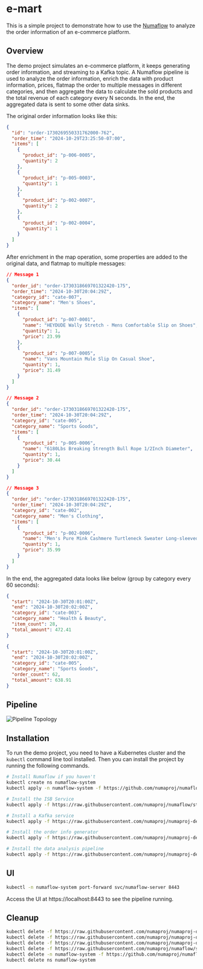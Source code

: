 # e-mart

This is a simple project to demonstrate how to use the [Numaflow](https://github.com/numaproj/numaflow) to analyze the order information of an e-commerce platform.

## Overview

The demo project simulates an e-commerce platform, it keeps generating order information, and streaming to a Kafka topic. A Numaflow pipeline is used to analyze the order information, enrich the data with product information, prices, flatmap the order to multiple messages in different categories, and then aggregate the data to calculate the sold products and the total revenue of each category every N seconds. In the end, the aggregated data is sent to some other data sinks.

The original order information looks like this:

```json
{
  "id": "order-1730269550331762000-762",
  "order_time": "2024-10-29T23:25:50-07:00",
  "items": [
    {
      "product_id": "p-006-0005",
      "quantity": 2
    },
    {
      "product_id": "p-005-0003",
      "quantity": 1
    },
    {
      "product_id": "p-002-0007",
      "quantity": 2
    },
    {
      "product_id": "p-002-0004",
      "quantity": 1
    }
  ]
}
```

After enrichment in the map operation, some properties are added to the original data, and flatmap to multiple messages:

```json
// Message 1
{
  "order_id": "order-1730318669701322420-175",
  "order_time": "2024-10-30T20:04:29Z",
  "category_id": "cate-007",                                                   -- Added
  "category_name": "Men's Shoes",                                              -- Added
  "items": [
    {
      "product_id": "p-007-0001",
      "name": "HEYDUDE Wally Stretch - Mens Comfortable Slip on Shoes",        -- Added
      "quantity": 1,
      "price": 23.99
    },
    {
      "product_id": "p-007-0005",
      "name": "Vans Mountain Mule Slip On Casual Shoe",                        -- Added
      "quantity": 1,
      "price": 31.49
    }
  ]
}
```

```json
// Message 2
{
  "order_id": "order-1730318669701322420-175",
  "order_time": "2024-10-30T20:04:29Z",
  "category_id": "cate-005",                                                   -- Added
  "category_name": "Sports Goods",                                             -- Added
  "items": [
    {
      "product_id": "p-005-0006",
      "name": "6180Lbs Breaking Strength Bull Rope 1/2Inch Diameter",          -- Added
      "quantity": 1,
      "price": 30.44
    }
  ]
}
```

```json
// Message 3
{
  "order_id": "order-1730318669701322420-175",
  "order_time": "2024-10-30T20:04:29Z",
  "category_id": "cate-002",                                                   -- Added
  "category_name": "Men's Clothing",                                           -- Added
  "items": [
    {
      "product_id": "p-002-0006",
      "name": "Men's Pure Mink Cashmere Turtleneck Sweater Long-sleeved",      -- Added
      "quantity": 1,
      "price": 35.99
    }
  ]
}
```

In the end, the aggregated data looks like below (group by category every 60 seconds):

```json
{
  "start": "2024-10-30T20:01:00Z",
  "end": "2024-10-30T20:02:00Z",
  "category_id": "cate-003",
  "category_name": "Health & Beauty",
  "item_count": 28,
  "total_amount": 472.41
}
```

```json
{
  "start": "2024-10-30T20:01:00Z",
  "end": "2024-10-30T20:02:00Z",
  "category_id": "cate-005",
  "category_name": "Sports Goods",
  "order_count": 62,
  "total_amount": 638.91
}
```

## Pipeline

![Pipeline Topology](pipeline-topology.png)

## Installation

To run the demo project, you need to have a Kubernetes cluster and the `kubectl` command line tool installed. Then you can install the project by running the following commands.

```bash
# Install Numaflow if you haven't
kubectl create ns numaflow-system
kubectl apply -n numaflow-system -f https://github.com/numaproj/numaflow/releases/download/v1.3.3/install.yaml

# Install the ISB Service
kubectl apply -f https://raw.githubusercontent.com/numaproj/numaflow/stable/examples/0-isbsvc-jetstream.yaml

# Install a Kafka service
kubectl apply -f https://raw.githubusercontent.com/numaproj/numaproj-demo/main/emart/manifests/kafka.yaml

# Install the order info generator
kubectl apply -f https://raw.githubusercontent.com/numaproj/numaproj-demo/main/emart/manifests/emart-order-gen.yaml

# Install the data analysis pipeline
kubectl apply -f https://raw.githubusercontent.com/numaproj/numaproj-demo/main/emart/manifests/pipeline.yaml
```

## UI

```bash
kubectl -n numaflow-system port-forward svc/numaflow-server 8443
```

Access the UI at https://localhost:8443 to see the pipeline running.

## Cleanup

```bash
kubectl delete -f https://raw.githubusercontent.com/numaproj/numaproj-demo/main/dooreats/manifests/pipeline.yaml
kubectl delete -f https://raw.githubusercontent.com/numaproj/numaproj-demo/main/dooreats/manifests/order-gen.yaml
kubectl delete -f https://raw.githubusercontent.com/numaproj/numaproj-demo/main/dooreats/manifests/kafka.yaml
kubectl delete -f https://raw.githubusercontent.com/numaproj/numaflow/stable/examples/0-isbsvc-jetstream.yaml
kubectl delete -n numaflow-system -f https://github.com/numaproj/numaflow/releases/download/v1.3.3/install.yaml
kubectl delete ns numaflow-system
```
